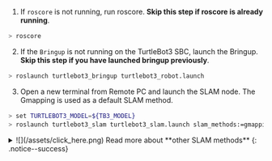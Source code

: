 
1. If `roscore` is not running, run roscore. **Skip this step if roscore is already running**.
  ```bash
> roscore
  ```

2. If the `Bringup` is not running on the TurtleBot3 SBC, launch the Bringup. **Skip this step if you have launched bringup previously**.  
  ```bash
> roslaunch turtlebot3_bringup turtlebot3_robot.launch
  ```

3. Open a new terminal from Remote PC and launch the SLAM node. The Gmapping is used as a default SLAM method.
  ```bash
> set TURTLEBOT3_MODEL=${TB3_MODEL}
> roslaunch turtlebot3_slam turtlebot3_slam.launch slam_methods:=gmapping
  ```

<details>
<summary id="summary_for_foreins" style="outline: inherit;">
![](/assets/click_here.png) Read more about **other SLAM methods**
{: .notice--success}
</summary>
- **Cartographer** ([ROS WIKI](http://wiki.ros.org/cartographer), [Github](https://github.com/googlecartographer/cartographer))
  1. Install dependent packages on PC using choco.  
  ```bash
  > choco upgrade ros-melodic-cartographer_ros -y
  ```
  2. Launch the Cartographer SLAM node.
  ```bash
  > c:\ws\turtlebot3\devel\setup.bat
  > set TURTLEBOT3_MODEL=${TB3_MODEL}
  > roslaunch turtlebot3_slam turtlebot3_slam.launch slam_methods:=cartographer
  ```
</details>

